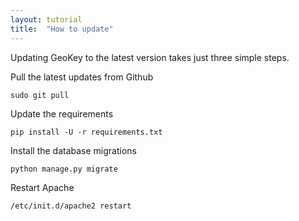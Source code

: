 ```yaml
---
layout: tutorial
title:  "How to update"
---
```


Updating GeoKey to the latest version takes just three simple steps.

Pull the latest updates from Github

```
sudo git pull
```

Update the requirements

```
pip install -U -r requirements.txt
```

Install the database migrations

```
python manage.py migrate
```

Restart Apache

```
/etc/init.d/apache2 restart
```
